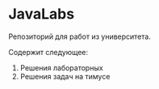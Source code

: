# JavaLabs
Репозиторий для работ из университета.

Содержит следующее:
1. Решения лабораторных
2. Решения задач на тимусе
